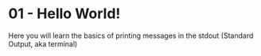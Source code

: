 # 01 - Hello World!

Here you will learn the basics of printing messages in the stdout (Standard Output, aka terminal)